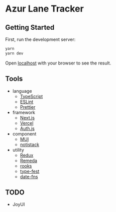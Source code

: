 # Azur Lane Tracker

## Getting Started

First, run the development server:

```bash
yarn
yarn dev
```

Open [localhost](http://localhost:3000) with your browser to see the result.

## Tools

* language
	* [TypeScript](https://www.typescriptlang.org)
	* [ESLint](https://eslint.org)
	* [Prettier](https://prettier.io)
* framework
	* [Next.js](https://nextjs.org)
	* [Vercel](https://vercel.com/storage)
	* [Auth.js](https://authjs.dev)
* component
	* [MUI](https://mui.com)
	* [notistack](https://notistack.com)
* utility
	* [Redux](https://redux.js.org)
	* [Remeda](https://remedajs.com)
	* [rooks](https://rooks.vercel.app)
	* [type-fest](https://github.com/sindresorhus/type-fest)
	* [date-fns](https://date-fns.org)

## TODO

* JoyUI
